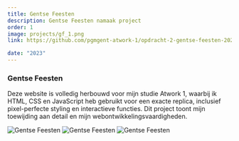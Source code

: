 ```yaml
---
title: Gentse Feesten
description: Gentse Feesten namaak project
order: 1
image: projects/gf_1.png
link: https://github.com/pgmgent-atwork-1/opdracht-2-gentse-feesten-2022-pgm-teynyuse

date: "2023"
---
```



### Gentse Feesten
Deze website is volledig herbouwd voor mijn studie Atwork 1, waarbij ik HTML, CSS en JavaScript heb gebruikt voor een exacte replica, inclusief pixel-perfecte styling en interactieve functies. Dit project toont mijn toewijding aan detail en mijn webontwikkelingsvaardigheden.


![Gentse Feesten](/img/projects/gf_1.png)
![Gentse Feesten](/img/projects/gf_2.png)
![Gentse Feesten](/img/projects/gf_3.png)


